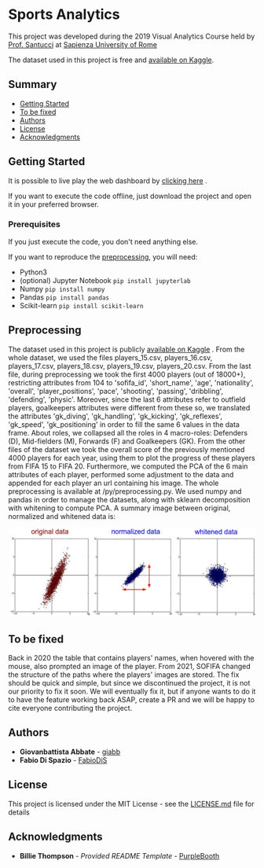 # Sports Analytics

This project was developed during the 2019 Visual Analytics Course held by [Prof. Santucci](http://www.diag.uniroma1.it/users/giuseppe_santucci) at [Sapienza University of Rome](https://www.uniroma1.it/)

The dataset used in this project is free and [available on Kaggle](https://www.kaggle.com/stefanoleone992/fifa-20-complete-player-dataset).

## Summary

  - [Getting Started](#getting-started)
  - [To be fixed](#to-be-fixed)
  - [Authors](#authors)
  - [License](#license)
  - [Acknowledgments](#acknowledgments)

## Getting Started

It is possible to live play the web dashboard by [clicking here](https://giabb.github.io/sports-analytics/) .

If you want to execute the code offline, just download the project and open it in your preferred browser.

### Prerequisites

If you just execute the code, you don't need anything else.

If you want to reproduce the [preprocessing](#preprocessing), you will need:

- Python3
- (optional) Jupyter Notebook ``` pip install jupyterlab ```
- Numpy ``` pip install numpy ```
- Pandas ``` pip install pandas ```
- Scikit-learn ``` pip install scikit-learn ```

## Preprocessing

The dataset used in this project is publicly [available on Kaggle](https://www.kaggle.com/stefanoleone992/fifa-20-complete-player-dataset#players_20.csv) . 
From the whole dataset, we used the files players_15.csv, players_16.csv, players_17.csv, players_18.csv, players_19.csv, players_20.csv. From the last file, during preprocessing we took the first 4000 players (out of 18000+), restricting attributes from 104 to 'sofifa_id', 'short_name', 'age', 'nationality', 'overall', 'player_positions', 'pace', 'shooting', 'passing', 'dribbling', 'defending', 'physic'.
Moreover, since the last 6 attributes refer to outfield players, goalkeepers attributes were different from these so, we translated the attributes 'gk_diving', 'gk_handling', 'gk_kicking', 'gk_reflexes', 'gk_speed', 'gk_positioning' in order to fill the same 6 values in the data frame. 
About roles, we collapsed all the roles in 4 macro-roles: Defenders (D), Mid-fielders (M), Forwards (F) and Goalkeepers (GK). 
From the other files of the dataset we took the overall score of the previously mentioned 4000 players for each year, using them to plot the progress of these players from FIFA 15 to FIFA 20. 
Furthermore, we computed the PCA of the 6 main attributes of each player, performed some adjustment to the data and appended for each player an url containing his image.
The whole preprocessing is available at /py/preprocessing.py. 
We used numpy and pandas in order to manage the datasets, along with sklearn decomposition with whitening to compute PCA.
A summary image between original, normalized and whitened data is:

![img_whiten](https://raw.githubusercontent.com/giabb/sports-analytics/main/md_img/whiten.jpg)

## To be fixed

Back in 2020 the table that contains players' names, when hovered with the mouse, also prompted an image of the player. From 2021, SOFIFA changed the structure of the paths where the players' images are stored. The fix should be quick and simple, but since we discontinued the project, it is not our priority to fix it soon. We will eventually fix it, but if anyone wants to do it to have the feature working back ASAP, create a PR and we will be happy to cite everyone contributing the project.

## Authors

  - **Giovanbattista Abbate** - [giabb](https://github.com/giabb)
  - **Fabio Di Spazio** - [FabioDiS](https://github.com/FabioDiS)

## License

This project is licensed under the MIT License - see the [LICENSE.md](LICENSE.md) file for details

## Acknowledgments

- **Billie Thompson** - *Provided README Template* - [PurpleBooth](https://github.com/PurpleBooth)
